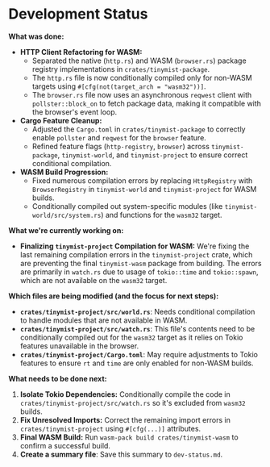# Development Status

**What was done:**

*   **HTTP Client Refactoring for WASM:**
    *   Separated the native (`http.rs`) and WASM (`browser.rs`) package registry implementations in `crates/tinymist-package`.
    *   The `http.rs` file is now conditionally compiled only for non-WASM targets using `#[cfg(not(target_arch = "wasm32"))]`.
    *   The `browser.rs` file now uses an asynchronous `reqwest` client with `pollster::block_on` to fetch package data, making it compatible with the browser's event loop.
*   **Cargo Feature Cleanup:**
    *   Adjusted the `Cargo.toml` in `crates/tinymist-package` to correctly enable `pollster` and `reqwest` for the `browser` feature.
    *   Refined feature flags (`http-registry`, `browser`) across `tinymist-package`, `tinymist-world`, and `tinymist-project` to ensure correct conditional compilation.
*   **WASM Build Progression:**
    *   Fixed numerous compilation errors by replacing `HttpRegistry` with `BrowserRegistry` in `tinymist-world` and `tinymist-project` for WASM builds.
    *   Conditionally compiled out system-specific modules (like `tinymist-world/src/system.rs`) and functions for the `wasm32` target.

**What we're currently working on:**

*   **Finalizing `tinymist-project` Compilation for WASM:** We're fixing the last remaining compilation errors in the `tinymist-project` crate, which are preventing the final `tinymist-wasm` package from building. The errors are primarily in `watch.rs` due to usage of `tokio::time` and `tokio::spawn`, which are not available on the `wasm32` target.

**Which files are being modified (and the focus for next steps):**

*   **`crates/tinymist-project/src/world.rs`**: Needs conditional compilation to handle modules that are not available in WASM.
*   **`crates/tinymist-project/src/watch.rs`**: This file's contents need to be conditionally compiled out for the `wasm32` target as it relies on Tokio features unavailable in the browser.
*   **`crates/tinymist-project/Cargo.toml`**: May require adjustments to Tokio features to ensure `rt` and `time` are only enabled for non-WASM builds.

**What needs to be done next:**

1.  **Isolate Tokio Dependencies:** Conditionally compile the code in `crates/tinymist-project/src/watch.rs` so it's excluded from `wasm32` builds.
2.  **Fix Unresolved Imports:** Correct the remaining import errors in `crates/tinymist-project` using `#[cfg(...)]` attributes.
3.  **Final WASM Build:** Run `wasm-pack build crates/tinymist-wasm` to confirm a successful build.
4.  **Create a summary file**: Save this summary to `dev-status.md`.
